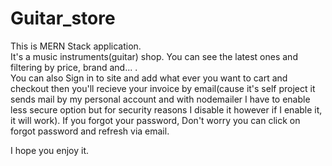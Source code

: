 # Guitar_store

This is MERN Stack application. <br>
It's a music instruments(guitar) shop. You can see the latest ones and filtering by price, brand and... . <br>
You can also Sign in to site and add what ever you want to cart and checkout then you'll recieve your invoice by email(cause it's self project it sends mail by my personal account and with nodemailer I have to enable less secure option but for security reasons I disable it however if I enable it, it will work). If you forgot your password, Don't worry
you can click on forgot password and refresh via email. <br>

I hope you enjoy it.
